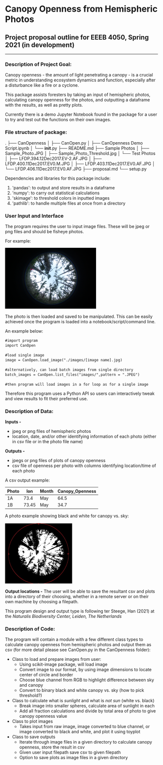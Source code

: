 # Canopy Openness from Hemispheric Photos

## Project proposal outline for EEEB 4050, Spring 2021 (in development)
---

### Description of Project Goal:
Canopy openness - the amount of light penetrating a canopy - is a crucial metric in understanding ecosystem dynamics and function, especially after a disturbance like a fire or a cyclone.

This package assists foresters by taking an input of hemispheric photos, calculating canopy openness for the photos, and outputting a dataframe with the results, as well as pretty plots.

Currently there is a demo Jupyter Notebook found in the package for a user to try and test out the functions on their own images.

### File structure of package:
.
├── CanOpenness
│   ├── CanOpen.py
│   ├── CanOpenness Demo Script.ipynb
│   └── __init__.py
├── README.md
├── Sample Photos
│   ├── Sample_Photo.JPG
│   ├── Sample_Photo_Threshold.jpg
│   └── Test Photos
│       ├── LFDP.394.12Dec2017.EV-2.AF.JPG
│       ├── LFDP.400.11Dec2017.EV0.M.JPG
│       ├── LFDP.403.11Dec2017.EV0.AF.JPG
│       └── LFDP.406.11Dec2017.EV0.AF.JPG
├── proposal.md
└── setup.py

Dependencies and libraries for this package include:
  1. 'pandas': to output and store results in a dataframe  
  2. 'numpy': to carry out statistical calculations 
  3. 'skimage': to threshold colors in inputted images  
  4. 'pathlib': to handle multiple files at once from a directory

### User Input and Interface
The program requires the user to input image files. These will be jpeg or png files and should be fisheye photos.

For example:

<img src="Sample Photos/Sample_Photo.JPG" height="200">

The photo is then loaded and saved to be manipulated. This can be easily achieved once the program is loaded into a notebook/script/command line. 

An example below:

```
#import program
import CanOpen

#load single image
image = CanOpen.load_image("./images/[image name].jpg)

#alternatively, can load batch images from single directory
batch_images = CanOpen.list_files("images/",pattern = ".JPEG")

#then program will load images in a for loop as for a single image

```

Therefore this program uses a Python API so users can interactively tweak and view results to fit their preferred use.

### Description of Data:
**Inputs -** 
   - jpeg or png files of hemispheric photos
   - location, date, and/or other identifying information of each photo (either in csv file or in the photo file name)  

**Outputs -** 
   - jpegs or png files of plots of canopy openness
   - csv file of openness per photo with columns identifying location/time of each photo

A csv output example:

| Photo | lon  | Month | Canopy_Openness |
|-------|------|-------|-----------------|
| 1A    | 73.4 | May   | 64.5            |
| 1B    | 73.45| May   | 34.7            |

A photo example showing black and white for canopy vs. sky:

<img src="Sample Photos/Sample_Photo_Threshold.jpg" height="200">

**Output locations -**
The user will be able to save the resultant csv and plots into a directory of their choosing, whether in a remote server or on their own machine by choosing a filepath.

This program design and output type is following ter Steege, Han (2021) at the *Naturalis Biodiversity Center, Leiden, The Netherlands*

### Description of Code:
The program will contain a module with a few different class types to calculate canopy openness from hemispheric photos and output them as csv (for more detail please see CanOpen.py in the CanOpenness folder):
   - Class to load and prepare images from user:
     - Using scikit-image package, will load image
     - Convert image to our format, by using image dimensions to locate center of circle and border
     - Choose blue channel from RGB to highlight difference between sky and canopy
     - Convert to binary black and white canopy vs. sky (how to pick threshold?)
   - Class to calculate what is *sunlight* and what is *not sun* (white vs. black)
     - Break image into smaller spheres, calculate area of sunlight in each
     - Add all fraction calculations and divide by total area of photo to give canopy openness value
   - Class to plot images
     - Takes input from raw image, image converted to blue channel, or image converted to black and white, and plot it using toyplot 
   - Class to save outputs
     - Iterate through image files in a given directory to calculate canopy openness, store the result in csv
     - Given user input filepath save csv to given filepath
     - Option to save plots as image files in a given directory
